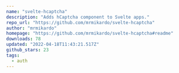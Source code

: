 ```yaml
---
name: "svelte-hcaptcha"
description: "Adds hCaptcha component to Svelte apps."
repo_url: "https://github.com/mrmikardo/svelte-hcaptcha"
author: "mrmikardo"
homepage: "https://github.com/mrmikardo/svelte-hcaptcha#readme"
downloads: 78
updated: "2022-04-18T11:43:21.517Z"
github_stars: 23
tags: 
  - auth
---
```

